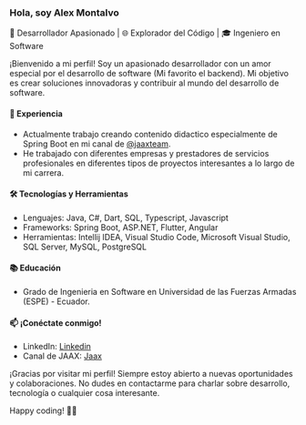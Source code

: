 ### Hola, soy Alex Montalvo

🚀 Desarrollador Apasionado | 🌐 Explorador del Código | 🎓 Ingeniero en Software

¡Bienvenido a mi perfil! Soy un apasionado desarrollador con un amor especial por el desarrollo de software (Mi favorito el backend). Mi objetivo es crear soluciones innovadoras y contribuir al mundo del desarrollo de software.

#### 💼 Experiencia
- Actualmente trabajo creando contenido didactico especialmente de Spring Boot en mi canal de  [@jaaxteam](https://www.youtube.com/channel/UCa5WbtxcJd8T0mucLNOs_xg).
- He trabajado con diferentes empresas y prestadores de servicios profesionales en diferentes tipos de proyectos interesantes a lo largo de mi carrera.

#### 🛠️ Tecnologías y Herramientas
- Lenguajes: Java, C#, Dart, SQL, Typescript, Javascript
- Frameworks: Spring Boot, ASP.NET, Flutter, Angular
- Herramientas: Intellij IDEA, Visual Studio Code, Microsoft Visual Studio, SQL Server, MySQL, PostgreSQL

#### 📚 Educación
- Grado de Ingenieria en Software en Universidad de las Fuerzas Armadas (ESPE) - Ecuador.

#### 📫 ¡Conéctate conmigo!
- LinkedIn: [Linkedin](https://www.linkedin.com/in/alex-montalvo-pacheco-b5ab56233/)
- Canal de JAAX: [Jaax](https://www.youtube.com/channel/UCa5WbtxcJd8T0mucLNOs_xg)

¡Gracias por visitar mi perfil! Siempre estoy abierto a nuevas oportunidades y colaboraciones. No dudes en contactarme para charlar sobre desarrollo, tecnología o cualquier cosa interesante.

Happy coding! 👨‍💻
